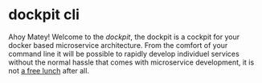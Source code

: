dockpit cli
===========

Ahoy Matey! Welcome to the _dockpit_, the dockpit is a cockpit for your docker based microservice architecture. From the comfort of your command line it will be possible to rapidly develop individuel services without the normal hassle that comes with microservice development, it is not [a free lunch](http://highscalability.com/blog/2014/4/8/microservices-not-a-free-lunch.html) after all.
